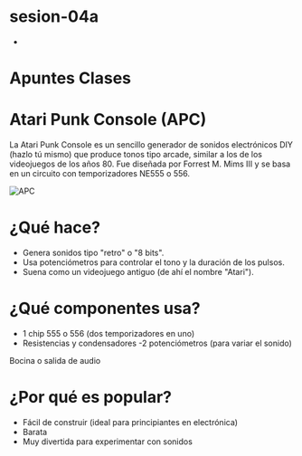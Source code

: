 # sesion-04a
+
# Apuntes Clases

# Atari Punk Console (APC)

La Atari Punk Console es un sencillo generador de sonidos electrónicos DIY (hazlo tú mismo) que produce tonos tipo arcade, similar a los de los videojuegos de los años 80. Fue diseñada por Forrest M. Mims III y se basa en un circuito con temporizadores NE555 o 556.

![APC](https://encrypted-tbn0.gstatic.com/images?q=tbn:ANd9GcT7WPWkH25Q5zxH3y6ZZlH6ezT51beVe26jGQ&s)

# ¿Qué hace?

- Genera sonidos tipo "retro" o "8 bits".
- Usa potenciómetros para controlar el tono y la duración de los pulsos.
- Suena como un videojuego antiguo (de ahí el nombre "Atari").

# ¿Qué componentes usa?

- 1 chip 555 o 556 (dos temporizadores en uno)
- Resistencias y condensadores
-2 potenciómetros (para variar el sonido)

Bocina o salida de audio

# ¿Por qué es popular?

-  Fácil de construir (ideal para principiantes en electrónica)
- Barata
- Muy divertida para experimentar con sonidos


